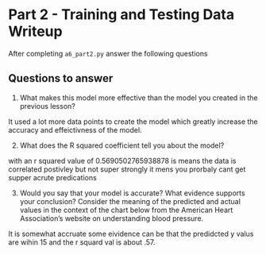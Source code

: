 # Part 2 - Training and Testing Data Writeup

After completing `a6_part2.py` answer the following questions

## Questions to answer

1. What makes this model more effective than the model you created in the previous lesson?

It used a lot more data points to create the model which greatly increase the accuracy and effeictivness of the model.


2. What does the R squared coefficient tell you about the model?

with an r squared value of 0.5690502765938878 is means the data is correlated postivley but not super strongly it mens you prorbaly cant get supper acrute predications

3. Would you say that your model is accurate? What evidence supports your conclusion? Consider the meaning of the predicted and actual values in the context of the chart below from the American Heart Association’s website on understanding blood pressure.

It is somewhat accruate some eividence can be that the predidcted y valus are wihin 15 and the r squard val is about .57.